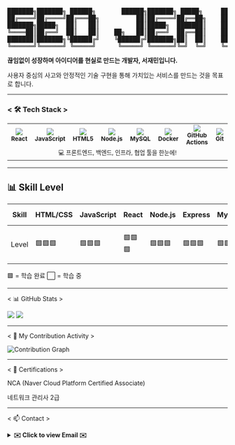 <div align="center">
<pre>
███████╗███████╗ ██████╗       ██████╗███████╗ █████╗     ███╗   ███╗██╗███╗   ██╗
██╔════╝██╔════╝██╔═══██╗          ██║██╔════╝██╔══██╗    ████╗ ████║██║████╗  ██║
███████╗█████╗  ██║   ██║          ██║█████╗  ███████║    ██╔████╔██║██║██╔██╗ ██║
╚════██║██╔══╝  ██║   ██║    ██╗   ██║██╔══╝  ██╔══██║    ██║╚██╔╝██║██║██║╚██╗██║
███████║███████╗╚██████╔╝    ╚██████╔╝███████╗██║  ██║    ██║ ╚═╝ ██║██║██║ ╚████║
╚══════╝╚══════╝ ╚═════╝      ╚═════╝ ╚══════╝╚═╝  ╚═╝    ╚═╝     ╚═╝╚═╝╚═╝  ╚═══╝
</pre>
</div>

<p>
  <strong>끊임없이 성장하며 아이디어를 현실로 만드는 개발자, 서재민입니다.</strong>
</p>
<p>
  사용자 중심의 사고와 안정적인 기술 구현을 통해 가치있는 서비스를 만드는 것을 목표로 합니다.
</p>

<hr>

### **< 🛠️ Tech Stack >**

<table>
  <tr>
    <td align="center" width="100px">
      <img src="https://img.shields.io/badge/React-61DAFB?style=for-the-badge&logo=react&logoColor=black" /><br/>
      <sub><b>React</b></sub>
    </td>
    <td align="center" width="100px">
      <img src="https://img.shields.io/badge/JavaScript-F7DF1E?style=for-the-badge&logo=javascript&logoColor=black" /><br/>
      <sub><b>JavaScript</b></sub>
    </td>
    <td align="center" width="100px">
      <img src="https://img.shields.io/badge/HTML5-E34F26?style=for-the-badge&logo=html5&logoColor=white" /><br/>
      <sub><b>HTML5</b></sub>
    </td>
    <td align="center" width="100px">
      <img src="https://img.shields.io/badge/Node.js-339933?style=for-the-badge&logo=node.js&logoColor=white" /><br/>
      <sub><b>Node.js</b></sub>
    </td>
    <td align="center" width="100px">
      <img src="https://img.shields.io/badge/MySQL-4479A1?style=for-the-badge&logo=mysql&logoColor=white" /><br/>
      <sub><b>MySQL</b></sub>
    </td>
    <td align="center" width="100px">
      <img src="https://img.shields.io/badge/Docker-2496ED?style=for-the-badge&logo=docker&logoColor=white" /><br/>
      <sub><b>Docker</b></sub>
    </td>
    <td align="center" width="120px">
      <img src="https://img.shields.io/badge/GitHub_Actions-2088FF?style=for-the-badge&logo=githubactions&logoColor=white" /><br/>
      <sub><b>GitHub Actions</b></sub>
    </td>
    <td align="center" width="100px">
      <img src="https://img.shields.io/badge/Git-F05032?style=for-the-badge&logo=git&logoColor=white" /><br/>
      <sub><b>Git</b></sub>
    </td>
  </tr>
  <tr>
    <td colspan="8" align="center">
      <sub>💻 프론트엔드, 백엔드, 인프라, 협업 툴을 한눈에!</sub>
    </td>
  </tr>
</table>

<hr>

## 📊 Skill Level

| Skill       | HTML/CSS | JavaScript | React | Node.js | Express | MySQL | Docker | Naver Cloud | Git | Postman |
|-------------|----------|------------|-------|---------|---------|-------|--------|-------------|-----|---------|
| Level       | 🟩🟩🟩 | 🟩🟩🟩 | 🟩🟩🟩 | 🟩🟩🟩 | 🟩🟩🟩 | 🟩🟩🟩 | 🟩🟩🟩 | 🟩🟩⬜ | 🟩🟩🟩 | 🟩🟩🟩 |

🟩 = 학습 완료 ⬜ = 학습 중

<hr>

< 📊 GitHub Stats >
<P>
<img src="https://github-readme-stats.vercel.app/api?username=library-min&show_icons=true&theme=tokyonight&hide_border=true&count_private=true" />
<img src="https://github-readme-stats.vercel.app/api/top-langs/?username=library-min&layout=compact&theme=tokyonight&hide_border=true&langs_count=8" />
</p>
<hr>
< 🌿 My Contribution Activity >
<P>
<img src="https://ghchart.rshah.org/2962FF/library-min" alt="Contribution Graph" />
</p>
<hr>
< 📜 Certifications >
<div>

NCA (Naver Cloud Platform Certified Associate)

네트워크 관리사 2급
<hr>
</div>

< 📫 Contact >
<details>
  <summary><strong>✉️ Click to view Email ✉️</strong></summary>
  <br/>
  ⇨ library_mini@outlook.com ⇦
</details>
